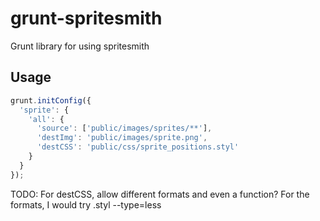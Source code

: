 grunt-spritesmith
=================
Grunt library for using spritesmith

Usage
-----
```js
grunt.initConfig({
  'sprite': {
    'all': {
      'source': ['public/images/sprites/**'],
      'destImg': 'public/images/sprite.png',
      'destCSS': 'public/css/sprite_positions.styl'
    }
  }
});
```

TODO: For destCSS, allow different formats and even a function?
For the formats, I would try .styl --type=less
